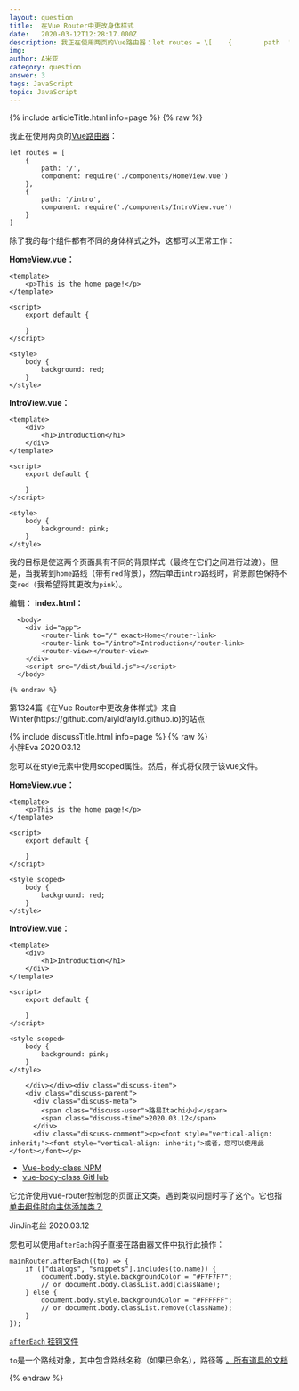 ```yaml
---
layout: question
title:  在Vue Router中更改身体样式
date:   2020-03-12T12:28:17.000Z
description: 我正在使用两页的Vue路由器：let routes = \[    {        path  '/',        component  r...
img: 
author: A米亚
category: question
answer: 3
tags: JavaScript
topic: JavaScript
---
```

<div class="article-root">
  <div class="article">
    {% include articleTitle.html info=page %}
    {% raw %}
    <div class="article-content"><p><font style="vertical-align: inherit;"><font style="vertical-align: inherit;">我正在使用</font><font style="vertical-align: inherit;">两页的</font></font><a href="https://github.com/vuejs/vue-router" rel="noreferrer"><font style="vertical-align: inherit;"><font style="vertical-align: inherit;">Vue路由器</font></font></a><font style="vertical-align: inherit;"><font style="vertical-align: inherit;">：</font></font></p>

<pre><code>let routes = [<font></font>
    {<font></font>
        path: '/',<font></font>
        component: require('./components/HomeView.vue')<font></font>
    },<font></font>
    {<font></font>
        path: '/intro',<font></font>
        component: require('./components/IntroView.vue')<font></font>
    }<font></font>
]<font></font>
</code></pre>

<p><font style="vertical-align: inherit;"><font style="vertical-align: inherit;">除了我的每个组件都有不同的身体样式之外，这都可以正常工作：</font></font></p>

<p><strong><font style="vertical-align: inherit;"><font style="vertical-align: inherit;">HomeView.vue：</font></font></strong></p>

<pre><code>&lt;template&gt;<font></font>
    &lt;p&gt;This is the home page!&lt;/p&gt;<font></font>
&lt;/template&gt;<font></font>
<font></font>
&lt;script&gt;<font></font>
    export default {<font></font>
<font></font>
    }<font></font>
&lt;/script&gt;<font></font>
<font></font>
&lt;style&gt;<font></font>
    body {<font></font>
        background: red;<font></font>
    }<font></font>
&lt;/style&gt;<font></font>
</code></pre>

<p><strong><font style="vertical-align: inherit;"><font style="vertical-align: inherit;">IntroView.vue：</font></font></strong></p>

<pre><code>&lt;template&gt;<font></font>
    &lt;div&gt;<font></font>
        &lt;h1&gt;Introduction&lt;/h1&gt;<font></font>
    &lt;/div&gt;<font></font>
&lt;/template&gt;<font></font>
<font></font>
&lt;script&gt;<font></font>
    export default {<font></font>
<font></font>
    }<font></font>
&lt;/script&gt;<font></font>
<font></font>
&lt;style&gt;<font></font>
    body {<font></font>
        background: pink;<font></font>
    }<font></font>
&lt;/style&gt;<font></font>
</code></pre>

<p><font style="vertical-align: inherit;"><font style="vertical-align: inherit;">我的目标是使这两个页面具有不同的背景样式（最终在它们之间进行过渡）。</font><font style="vertical-align: inherit;">但是，当我转到</font></font><code>home</code><font style="vertical-align: inherit;"><font style="vertical-align: inherit;">路线（带有</font></font><code>red</code><font style="vertical-align: inherit;"><font style="vertical-align: inherit;">背景），然后单击</font></font><code>intro</code><font style="vertical-align: inherit;"><font style="vertical-align: inherit;">路线时，背景颜色保持不变</font></font><code>red</code><font style="vertical-align: inherit;"><font style="vertical-align: inherit;">（我希望将其更改为</font></font><code>pink</code><font style="vertical-align: inherit;"><font style="vertical-align: inherit;">）。</font></font></p>

<p><font style="vertical-align: inherit;"><font style="vertical-align: inherit;">编辑： 
 </font></font><strong><font style="vertical-align: inherit;"><font style="vertical-align: inherit;">index.html：</font></font></strong></p>

<pre><code>  &lt;body&gt;<font></font>
    &lt;div id="app"&gt;<font></font>
        &lt;router-link to="/" exact&gt;Home&lt;/router-link&gt;<font></font>
        &lt;router-link to="/intro"&gt;Introduction&lt;/router-link&gt;<font></font>
        &lt;router-view&gt;&lt;/router-view&gt;<font></font>
    &lt;/div&gt;<font></font>
    &lt;script src="/dist/build.js"&gt;&lt;/script&gt;<font></font>
  &lt;/body&gt;<font></font>
</code></pre></div>
    {% endraw %}
  </div>
  <p class="winter_mark">第1324篇《在Vue Router中更改身体样式》来自Winter(https://github.com/aiyld/aiyld.github.io)的站点</p>
  <div class="discuss-wrapper">
    {% include discussTitle.html info=page %}
    {% raw %}
    <div class="discuss-item">
        <div class="discuss-parent">
          <div class="discuss-meta">
            <span class="discuss-user">小胖Eva</span>
            <span class="discuss-time">2020.03.12</span>
          </div>
          <div class="discuss-comment"><p><font style="vertical-align: inherit;"><font style="vertical-align: inherit;">您可以在style元素中使用scoped属性。</font><font style="vertical-align: inherit;">然后，样式将仅限于该vue文件。</font></font></p>

<p><strong><font style="vertical-align: inherit;"><font style="vertical-align: inherit;">HomeView.vue：</font></font></strong></p>

<pre><code>&lt;template&gt;<font></font>
    &lt;p&gt;This is the home page!&lt;/p&gt;<font></font>
&lt;/template&gt;<font></font>
<font></font>
&lt;script&gt;<font></font>
    export default {<font></font>
<font></font>
    }<font></font>
&lt;/script&gt;<font></font>
<font></font>
&lt;style scoped&gt;<font></font>
    body {<font></font>
        background: red;<font></font>
    }<font></font>
&lt;/style&gt;<font></font>
</code></pre>

<p><strong><font style="vertical-align: inherit;"><font style="vertical-align: inherit;">IntroView.vue：</font></font></strong></p>

<pre><code>&lt;template&gt;<font></font>
    &lt;div&gt;<font></font>
        &lt;h1&gt;Introduction&lt;/h1&gt;<font></font>
    &lt;/div&gt;<font></font>
&lt;/template&gt;<font></font>
<font></font>
&lt;script&gt;<font></font>
    export default {<font></font>
<font></font>
    }<font></font>
&lt;/script&gt;<font></font>
<font></font>
&lt;style scoped&gt;<font></font>
    body {<font></font>
        background: pink;<font></font>
    }<font></font>
&lt;/style&gt;<font></font>
</code></pre></div>
        </div></div><div class="discuss-item">
        <div class="discuss-parent">
          <div class="discuss-meta">
            <span class="discuss-user">路易Itachi小小</span>
            <span class="discuss-time">2020.03.12</span>
          </div>
          <div class="discuss-comment"><p><font style="vertical-align: inherit;"><font style="vertical-align: inherit;">或者，您可以使用此</font></font></p>

<ul>
<li><a href="https://www.npmjs.com/package/vue-body-class" rel="nofollow noreferrer"><font style="vertical-align: inherit;"><font style="vertical-align: inherit;">Vue-body-class NPM</font></font></a> </li>
<li><a href="https://github.com/nikolaynesov/vue-body-class" rel="nofollow noreferrer"><font style="vertical-align: inherit;"><font style="vertical-align: inherit;">vue-body-class GitHub</font></font></a></li>
</ul>

<p><font style="vertical-align: inherit;"><font style="vertical-align: inherit;">它允许使用vue-router控制您的页面正文类。</font><font style="vertical-align: inherit;">遇到类似问题时写了这个。</font><font style="vertical-align: inherit;">它也指</font></font><a href="https://stackoverflow.com/questions/42906996/add-a-class-to-body-when-component-is-clicked/47097681#47097681"><font style="vertical-align: inherit;"><font style="vertical-align: inherit;">单击组件时向主体添加类？</font></font></a></p></div>
        </div></div><div class="discuss-item">
        <div class="discuss-parent">
          <div class="discuss-meta">
            <span class="discuss-user">JinJin老丝</span>
            <span class="discuss-time">2020.03.12</span>
          </div>
          <div class="discuss-comment"><p><font style="vertical-align: inherit;"><font style="vertical-align: inherit;">您也可以使用</font></font><code>afterEach</code><font style="vertical-align: inherit;"><font style="vertical-align: inherit;">钩子</font><font style="vertical-align: inherit;">直接在路由器文件中执行此操作</font><font style="vertical-align: inherit;">：</font></font></p>

<pre><code>mainRouter.afterEach((to) =&gt; {<font></font>
    if (["dialogs", "snippets"].includes(to.name)) {<font></font>
        document.body.style.backgroundColor = "#F7F7F7";<font></font>
        // or document.body.classList.add(className);<font></font>
    } else {<font></font>
        document.body.style.backgroundColor = "#FFFFFF";<font></font>
        // or document.body.classList.remove(className);<font></font>
    }<font></font>
});<font></font>
</code></pre>

<p><a href="https://router.vuejs.org/guide/advanced/navigation-guards.html#global-after-hooks" rel="nofollow noreferrer"><code>afterEach</code><font style="vertical-align: inherit;"><font style="vertical-align: inherit;"> 挂钩文件</font></font></a></p>

<p><code>to</code><font style="vertical-align: inherit;"><font style="vertical-align: inherit;">是一个路线对象，其中包含路线名称（如果已命名），路径等   </font></font><a href="https://router.vuejs.org/api/#route-object-properties" rel="nofollow noreferrer"><font style="vertical-align: inherit;"><font style="vertical-align: inherit;">。所有道具的文档</font></font></a></p></div>
        </div></div>
    {% endraw %}
  </div>
<div>
